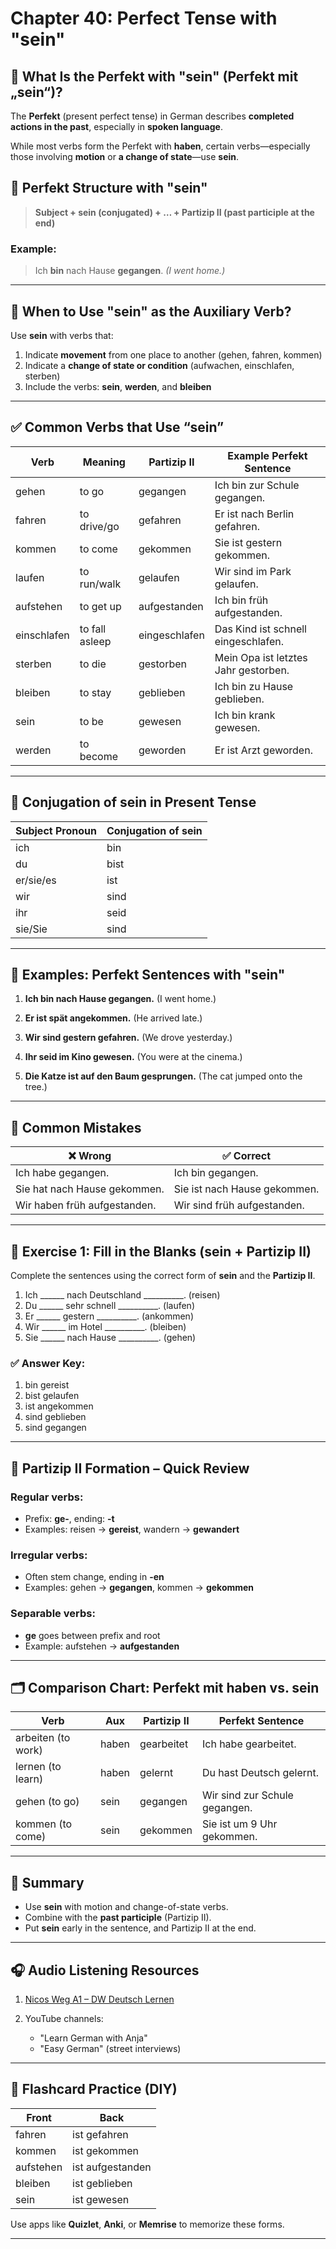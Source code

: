 # Chapter 40: Perfect Tense with "sein"

## 🎯 What Is the Perfekt with "sein" (Perfekt mit „sein“)?

The **Perfekt** (present perfect tense) in German describes **completed actions in the past**, especially in **spoken language**.

While most verbs form the Perfekt with **haben**, certain verbs—especially those involving **motion** or **a change of state**—use **sein**.

## 🔧 Perfekt Structure with "sein"

> **Subject + sein (conjugated) + … + Partizip II (past participle at the end)**

### Example:

> Ich **bin** nach Hause **gegangen**.
> *(I went home.)*

---

## 🧠 When to Use **"sein"** as the Auxiliary Verb?

Use **sein** with verbs that:

1. Indicate **movement** from one place to another (gehen, fahren, kommen)
2. Indicate a **change of state or condition** (aufwachen, einschlafen, sterben)
3. Include the verbs: **sein**, **werden**, and **bleiben**

---

## ✅ Common Verbs that Use “sein”

| Verb        | Meaning        | Partizip II   | Example Perfekt Sentence             |
| ----------- | -------------- | ------------- | ------------------------------------ |
| gehen       | to go          | gegangen      | Ich bin zur Schule gegangen.         |
| fahren      | to drive/go    | gefahren      | Er ist nach Berlin gefahren.         |
| kommen      | to come        | gekommen      | Sie ist gestern gekommen.            |
| laufen      | to run/walk    | gelaufen      | Wir sind im Park gelaufen.           |
| aufstehen   | to get up      | aufgestanden  | Ich bin früh aufgestanden.           |
| einschlafen | to fall asleep | eingeschlafen | Das Kind ist schnell eingeschlafen.  |
| sterben     | to die         | gestorben     | Mein Opa ist letztes Jahr gestorben. |
| bleiben     | to stay        | geblieben     | Ich bin zu Hause geblieben.          |
| sein        | to be          | gewesen       | Ich bin krank gewesen.               |
| werden      | to become      | geworden      | Er ist Arzt geworden.                |

---

## 📘 Conjugation of **sein** in Present Tense

| Subject Pronoun | Conjugation of **sein** |
| --------------- | ----------------------- |
| ich             | bin                     |
| du              | bist                    |
| er/sie/es       | ist                     |
| wir             | sind                    |
| ihr             | seid                    |
| sie/Sie         | sind                    |

---

## 🧩 Examples: Perfekt Sentences with "sein"

1. **Ich bin nach Hause gegangen.**
   (I went home.)

2. **Er ist spät angekommen.**
   (He arrived late.)

3. **Wir sind gestern gefahren.**
   (We drove yesterday.)

4. **Ihr seid im Kino gewesen.**
   (You were at the cinema.)

5. **Die Katze ist auf den Baum gesprungen.**
   (The cat jumped onto the tree.)

---

## 🚧 Common Mistakes

| ❌ Wrong                      | ✅ Correct                    |
| ---------------------------- | ---------------------------- |
| Ich habe gegangen.           | Ich bin gegangen.            |
| Sie hat nach Hause gekommen. | Sie ist nach Hause gekommen. |
| Wir haben früh aufgestanden. | Wir sind früh aufgestanden.  |

---

## 📄 Exercise 1: Fill in the Blanks (sein + Partizip II)

Complete the sentences using the correct form of **sein** and the **Partizip II**.

1. Ich \_\_\_\_\_\_ nach Deutschland \_\_\_\_\_\_\_\_\_\_. (reisen)
2. Du \_\_\_\_\_\_ sehr schnell \_\_\_\_\_\_\_\_\_\_. (laufen)
3. Er \_\_\_\_\_\_ gestern \_\_\_\_\_\_\_\_\_\_. (ankommen)
4. Wir \_\_\_\_\_\_ im Hotel \_\_\_\_\_\_\_\_\_\_. (bleiben)
5. Sie \_\_\_\_\_\_ nach Hause \_\_\_\_\_\_\_\_\_\_. (gehen)

### ✅ Answer Key:

1. bin gereist
2. bist gelaufen
3. ist angekommen
4. sind geblieben
5. sind gegangen

---

## 🧠 Partizip II Formation – Quick Review

### Regular verbs:

* Prefix: **ge-**, ending: **-t**
* Examples: reisen → **gereist**, wandern → **gewandert**

### Irregular verbs:

* Often stem change, ending in **-en**
* Examples: gehen → **gegangen**, kommen → **gekommen**

### Separable verbs:

* **ge** goes between prefix and root
* Example: aufstehen → **aufgestanden**

---

## 🗂️ Comparison Chart: Perfekt mit **haben** vs. **sein**

| Verb               | Aux   | Partizip II | Perfekt Sentence              |
| ------------------ | ----- | ----------- | ----------------------------- |
| arbeiten (to work) | haben | gearbeitet  | Ich habe gearbeitet.          |
| lernen (to learn)  | haben | gelernt     | Du hast Deutsch gelernt.      |
| gehen (to go)      | sein  | gegangen    | Wir sind zur Schule gegangen. |
| kommen (to come)   | sein  | gekommen    | Sie ist um 9 Uhr gekommen.    |

---

## 📎 Summary

* Use **sein** with motion and change-of-state verbs.
* Combine with the **past participle** (Partizip II).
* Put **sein** early in the sentence, and Partizip II at the end.

---

## 🎧 Audio Listening Resources

1. [Nicos Weg A1 – DW Deutsch Lernen](https://learngerman.dw.com)
2. YouTube channels:

   * "Learn German with Anja"
   * "Easy German" (street interviews)

---

## 🧩 Flashcard Practice (DIY)

| Front     | Back             |
| --------- | ---------------- |
| fahren    | ist gefahren     |
| kommen    | ist gekommen     |
| aufstehen | ist aufgestanden |
| bleiben   | ist geblieben    |
| sein      | ist gewesen      |

Use apps like **Quizlet**, **Anki**, or **Memrise** to memorize these forms.

---
